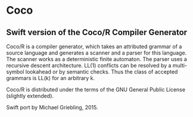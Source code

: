 # Coco
## Swift version of the Coco/R Compiler Generator

Coco/R is a compiler generator, which takes an attributed grammar of a source language and generates a 
scanner and a parser for this language. The scanner works as a deterministic finite automaton. The parser 
uses a recursive descent architecture. LL(1) conflicts can be resolved by a multi-symbol lookahead or by 
semantic checks. Thus the class of accepted grammars is LL(k) for an arbitrary k.

Coco/R is distributed under the terms of the GNU General Public License (slightly extended).

Swift port by Michael Griebling, 2015.
